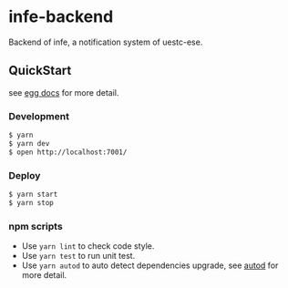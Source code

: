 # infe-backend

Backend of infe, a notification system of uestc-ese.

## QuickStart

<!-- add docs here for user -->

see [egg docs][egg] for more detail.

### Development

```bash
$ yarn
$ yarn dev
$ open http://localhost:7001/
```

### Deploy

```bash
$ yarn start
$ yarn stop
```

### npm scripts

- Use `yarn lint` to check code style.
- Use `yarn test` to run unit test.
- Use `yarn autod` to auto detect dependencies upgrade, see [autod](https://www.npmjs.com/package/autod) for more detail.


[egg]: https://eggjs.org